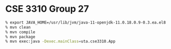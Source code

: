 # CSE 3310 Group 27

```bash
% export JAVA_HOME=/usr/lib/jvm/java-11-openjdk-11.0.18.0.9-0.3.ea.el8.x86_64
% mvn clean
% mvn compile
% mvn package
% mvn exec:java -Dexec.mainClass=uta.cse3310.App
```
